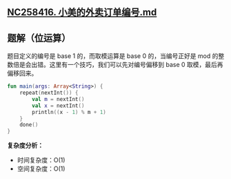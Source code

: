 ## [NC258416. 小美的外卖订单编号.md](https://ac.nowcoder.com/acm/problem/258416)

## 题解（位运算）

题目定义的编号是 base 1 的，而取模运算是 base 0 的，当编号正好是 mod 的整数倍是会出错。这里有一个技巧，我们可以先对编号偏移到 base 0 取模，最后再偏移回来。

```kotlin
fun main(args: Array<String>) {
    repeat(nextInt()) {
        val m = nextInt()
        val x = nextInt()
        println((x - 1) % m + 1)
    }
    done()
}
```

**复杂度分析：**

- 时间复杂度：O(1)
- 空间复杂度：O(1)
